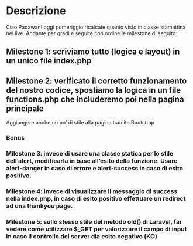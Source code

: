 # Descrizione

Ciao Padawan! oggi pomeriggio ricalcate quanto visto in classe stamattina nel live.
Andante per gradi  e seguite con ordine le milestone di seguito:

## Milestone 1: scriviamo tutto (logica e layout) in un unico file index.php
## Milestone 2: verificato il corretto funzionamento del nostro codice, spostiamo la logica in un file functions.php che includeremo poi nella pagina principale

Aggiungere anche un po’ di stile alla pagina tramite Bootstrap

### Bonus
### Milestone 3: invece di usare una classe statica per lo stile dell’alert, modificarla in base all’esito della funzione. Usare alert-danger in caso di errore e alert-success in caso di esito positivo.
### Milestone 4: invece di visualizzare il messaggio di success nella index.php, in caso di esito positivo effettuare un redirect ad una thankyou page.
### Milestone 5: sullo stesso stile del metodo old() di Laravel, far vedere come utilizzare $_GET per valorizzare il campo di input in caso il controllo del server dia esito negativo (KO)